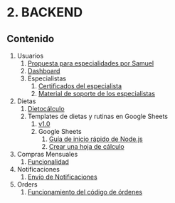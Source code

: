 # 2. BACKEND

## Contenido

1. Usuarios
   1. [Propuesta para especialidades por Samuel](./2.1.%20Users/2.1.1.%20propuestaParaEspecialidadesPorSamuel.md)
   2. [Dashboard](./2.1.%20Users/2.1.2.%20dashboard.md)
   3. Especialistas
      1. [Certificados del especialista](./2.1.%20Users/2.1.3.%20Specialists/2.1.3.1.%20certificates.md)
      2. [Material de soporte de los especialistas](./2.1.%20Users/2.1.3.%20Specialists/2.1.3.2.%20supportMaterial.md)
2. Dietas
   1. [Dietocálculo](./2.2.%20Diets/2.2.1.%20dietCalculation.md)
   2. Templates de dietas y rutinas en Google Sheets
      1. [v1.0](https://drive.google.com/drive/folders/1k8ewAPPuL3iLdtA_D-K657mLd6s_fZ8F?hl=es)
      2. Google Sheets
         1. [Guía de inicio rápido de Node.js](https://developers.google.com/sheets/api/quickstart/nodejs?hl=es_419)
         2. [Crear una hoja de cálculo](https://developers.google.com/sheets/api/guides/create?hl=es_419)
3. Compras Mensuales
   1. [Funcionalidad](./2.3.%20MonthlyPurchases/2.3.1.%20funcionalidadCompraMensual.md)
4. Notificaciones
   1. [Envío de Notificaciones](./2.5.%20Notifications/2.5.1.%20sendNotifications.md)
6. Orders
   1. [Funcionamiento del código de órdenes](./2.6.%20Orders/2.6.1.%20orderspatterns.md)
